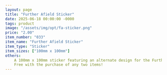 ```yaml
---
layout: page
title: "Further Afield Sticker"
date: 2025-06-18 00:00:00 -0000
tags: product
image: "/assets/img/opt/fa-sticker.png"
price: "2.00"
item_number: "033"
item_name: "Further Afield Sticker"
item_type: "Sticker"
item_sizes: ["100mm x 100mm"]
others:
    A 100mm x 100mm sticker featuring an alternate design for the Further Afield album art.<br/><br/>
    Free with the purchase of any two items!
---
```

